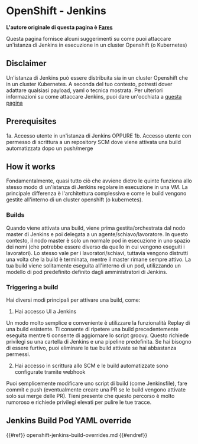 # OpenShift - Jenkins

**L'autore originale di questa pagina è** [**Fares**](https://www.linkedin.com/in/fares-siala/)

Questa pagina fornisce alcuni suggerimenti su come puoi attaccare un'istanza di Jenkins in esecuzione in un cluster Openshift (o Kubernetes)

## Disclaimer

Un'istanza di Jenkins può essere distribuita sia in un cluster Openshift che in un cluster Kubernetes. A seconda del tuo contesto, potresti dover adattare qualsiasi payload, yaml o tecnica mostrata. Per ulteriori informazioni su come attaccare Jenkins, puoi dare un'occhiata a [questa pagina](../../../pentesting-ci-cd/jenkins-security/)

## Prerequisites

1a. Accesso utente in un'istanza di Jenkins OPPURE 1b. Accesso utente con permesso di scrittura a un repository SCM dove viene attivata una build automatizzata dopo un push/merge

## How it works

Fondamentalmente, quasi tutto ciò che avviene dietro le quinte funziona allo stesso modo di un'istanza di Jenkins regolare in esecuzione in una VM. La principale differenza è l'architettura complessiva e come le build vengono gestite all'interno di un cluster openshift (o kubernetes).

### Builds

Quando viene attivata una build, viene prima gestita/orchestrata dal nodo master di Jenkins e poi delegata a un agente/schiavo/lavoratore. In questo contesto, il nodo master è solo un normale pod in esecuzione in uno spazio dei nomi (che potrebbe essere diverso da quello in cui vengono eseguiti i lavoratori). Lo stesso vale per i lavoratori/schiavi, tuttavia vengono distrutti una volta che la build è terminata, mentre il master rimane sempre attivo. La tua build viene solitamente eseguita all'interno di un pod, utilizzando un modello di pod predefinito definito dagli amministratori di Jenkins.

### Triggering a build

Hai diversi modi principali per attivare una build, come:

1. Hai accesso UI a Jenkins

Un modo molto semplice e conveniente è utilizzare la funzionalità Replay di una build esistente. Ti consente di ripetere una build precedentemente eseguita mentre ti consente di aggiornare lo script groovy. Questo richiede privilegi su una cartella di Jenkins e una pipeline predefinita. Se hai bisogno di essere furtivo, puoi eliminare le tue build attivate se hai abbastanza permessi.

2. Hai accesso in scrittura allo SCM e le build automatizzate sono configurate tramite webhook

Puoi semplicemente modificare uno script di build (come Jenkinsfile), fare commit e push (eventualmente creare una PR se le build vengono attivate solo sui merge delle PR). Tieni presente che questo percorso è molto rumoroso e richiede privilegi elevati per pulire le tue tracce.

## Jenkins Build Pod YAML override

{{#ref}}
openshift-jenkins-build-overrides.md
{{#endref}}
